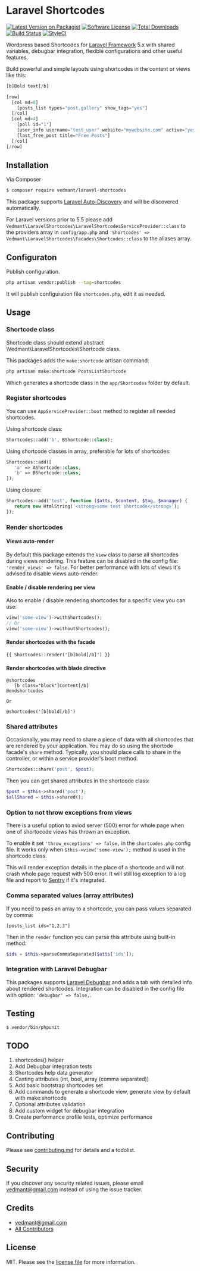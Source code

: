 # Laravel Shortcodes

[![Latest Version on Packagist][ico-version]][link-packagist]
[![Software License][ico-license]](license.md)
[![Total Downloads][ico-downloads]][link-downloads]
[![Build Status][ico-travis]][link-travis]
[![StyleCI](https://styleci.io/repos/182276041/shield)](https://styleci.io/repos/182276041)

Wordpress based Shortcodes for [Laravel Framework](https://github.com/laravel/laravel) 5.x with shared variables, debugbar integration, 
flexible configurations and other useful features.

Build powerful and simple layouts using shortcodes in the content or views like this:

```php
[b]Bold text[/b]

[row]
  [col md=8]
    [posts_list types="post,gallery" show_tags="yes"]
  [/col]
  [col md=4]
    [poll id="1"]
    [user_info username="test_user" website="mywebsite.com" active="yes"]
    [last_free_post title="Free Posts"]
  [/col]
[/row]
``` 

## Installation

Via Composer

``` bash
$ composer require vedmant/laravel-shortcodes
```

This package supports [Laravel Auto-Discovery](https://laravel.com/docs/master/packages#package-discovery) and will be discovered automatically.

For Laravel versions prior to 5.5 please add `Vedmant\LaravelShortcodes\LaravelShortcodesServiceProvider::class` to the providers array in `config/app.php`
and `'Shortcodes' => Vedmant\LaravelShortcodes\Facades\Shortcodes::class` to the aliases array.


## Configuraton 

Publish configuration.
```bash
php artisan vendor:publish --tag=shortcodes
```

It will publish configuration file `shortcodes.php`, edit it as needed.


## Usage


### Shortcode class

Shortcode class should extend abstract \Vedmant\LaravelShortcodes\Shortcode class.

This packages adds the `make:shortcode` artisan command:
```bash
php artisan make:shortcode PostsListShortcode
```
Which generates a shortcode class in the `app/Shortcodes` folder by default.


### Register shortcodes

You can use `AppServiceProvider::boot` method to register all needed shortcodes.

Using shortcode class:
```php
Shortcodes::add('b', BShortcode::class);
```

Using shortcode classes in array, preferable for lots of shortcodes:
```php
Shortcodes::add([
   'a' => AShortcode::class,
   'b' => BShortcode::class,
]);
```

Using closure:
```php
Shortcodes::add('test', function ($atts, $content, $tag, $manager) {
   return new HtmlString('<strong>some test shortcode</strong>');
});
```

### Render shortcodes

#### Views auto-render

By default this package extends the `View` class to parse all shortcodes during views rendering.
This feature can be disabled in the config file: `'render_views' => false`. 
For better performance with lots of views it's advised to disable views auto-render.

#### Enable / disable rendering per view

Also to enable / disable rendering shortcodes for a specific view you can use:

```php
view('some-view')->withShortcodes();
// Or
view('some-view')->withoutShortcodes();
```

#### Render shortcodes with the facade

```blade
{{ Shortcodes::render('[b]bold[/b]') }}
```

#### Render shortcodes with blade directive

```blade
@shortcodes
   [b class="block"]Content[/b]
@endshortcodes

Or

@shortcodes('[b]bold[/b]')
```


### Shared attributes

Occasionally, you may need to share a piece of data with all shortcodes that are rendered by your application. 
You may do so using the shortode facade's `share` method. 
Typically, you should place calls to share in the controller, or within a service provider's boot method.
```php
Shortcodes::share('post', $post);
```

Then you can get shared attributes in the shortcode class:

```php
$post = $this->shared('post');
$allShared = $this->shared();
```

### Option to not throw exceptions from views

There is a useful option to aviod server (500) error for whole page when one of shortocode views has thrown an exception.

To enable it set `'throw_exceptions' => false,` in the `shortcodes.php` config file. 
It works only when `$this->view('some-view');` method is used in the shortcode class.

This will render exception details in the place of a shortcode and will not crash whole page request with 500 error.
It will still log exception to a log file and report to [Sentry](https://sentry.io/) if it's integrated.


### Comma separated values (array attributes)

If you need to pass an array to a shortcode, you can pass values separated by comma:

```blade
[posts_list ids="1,2,3"]
```

Then in the `render` function you can parse this attribute using built-in method:
```php
$ids = $this->parseCommaSeparated($atts['ids']);
```


### Integration with Laravel Debugbar

This packages supports [Laravel Debugbar](https://github.com/barryvdh/laravel-debugbar) 
and adds a tab with detailed info about rendered shortcodes. 
Integration can be disabled in the config file with option: `'debugbar' => false,`.


## Testing

``` bash
$ vendor/bin/phpunit
```


## TODO

1. shortcodes() helper
1. Add Debugbar integration tests
1. Shortcodes help data generator
1. Casting attributes (int, bool, array (comma separated))
1. Add basic bootstrap shortcodes set
1. Add commands to generate a shortcode view, generate view by default with make:shortcode
1. Optional attributes validation
1. Add custom widget for debugbar integration
1. Create performance profile tests, optimize performance

## Contributing

Please see [contributing.md](contributing.md) for details and a todolist.

## Security

If you discover any security related issues, please email vedmant@gmail.com instead of using the issue tracker.

## Credits

- [vedmant@gmail.com][link-author]
- [All Contributors][link-contributors]

## License

MIT. Please see the [license file](license.md) for more information.

[ico-version]: https://img.shields.io/packagist/v/vedmant/laravel-shortcodes.svg?style=flat-square
[ico-license]: https://img.shields.io/badge/license-MIT-brightgreen.svg?style=flat-square
[ico-downloads]: https://img.shields.io/packagist/dt/vedmant/laravel-shortcodes.svg?style=flat-square
[ico-travis]: https://img.shields.io/travis/vedmant/laravel-shortcodes/master.svg?style=flat-square

[link-packagist]: https://packagist.org/packages/vedmant/laravel-shortcodes
[link-downloads]: https://packagist.org/packages/vedmant/laravel-shortcodes
[link-travis]: https://travis-ci.org/vedmant/laravels-hortcodes
[link-styleci]: https://github.styleci.io/repos/182276041
[link-author]: https://github.com/vedmant
[link-contributors]: ../../contributors
